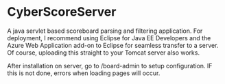# CyberScoreServer
A java servlet based scoreboard parsing and filtering application. For deployment, I recommend using Eclipse for Java EE Developers and the Azure Web Application add-on to Eclipse for seamless transfer to a server. Of course, uploading this straight to your Tomcat server also works.

After installation on server, go to /board-admin to setup configuration. IF this is not done, errors when loading pages will occur.

